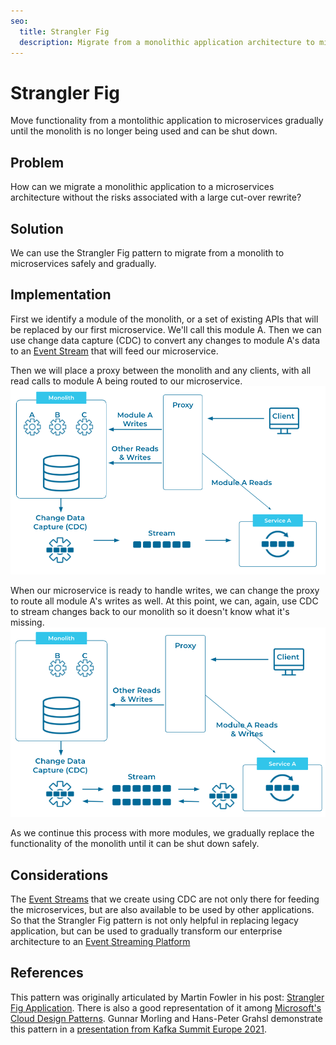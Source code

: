 ```yaml
---
seo:
  title: Strangler Fig
  description: Migrate from a monolithic application architecture to microservices in a controlled, step-by-step fashion using CDC and event streams.
---
```


# Strangler Fig
Move functionality from a montolithic application to microservices gradually until the monolith is no longer being used and can be shut down.

## Problem
How can we migrate a monolithic application to a microservices architecture without the risks associated with a large cut-over rewrite?

## Solution

We can use the Strangler Fig pattern to migrate from a monolith to microservices safely and gradually.

## Implementation

First we identify a module of the monolith, or a set of existing APIs that will be replaced by our first microservice. We'll call this module A. Then we can use change data capture (CDC) to convert any changes to module A's data to an [Event Stream](../event-stream/event-stream.md) that will feed our microservice. 

Then we will place a proxy between the monolith and any clients, with all read calls to module A being routed to our microservice. 
![strangler-fig](../img/strangler-fig-a.png)

When our microservice is ready to handle writes, we can change the proxy to route all module A's writes as well.  At this point, we can, again, use CDC to stream changes back to our monolith so it doesn't know what it's missing. 
![strangler-fig](../img/strangler-fig-b.png)

As we continue this process with more modules, we gradually replace the functionality of the monolith until it can be shut down safely. 

## Considerations

The [Event Streams](../event-stream/event-stream.md) that we create using CDC are not only there for feeding the microservices, but are also available to be used by other applications. So that the Strangler Fig pattern is not only helpful in replacing legacy application, but can be used to gradually transform our enterprise architecture to an [Event Streaming Platform]()


## References

This pattern was originally articulated by Martin Fowler in his post: [Strangler Fig Application](https://martinfowler.com/bliki/StranglerFigApplication.html).  There is also a good representation of it among [Microsoft's Cloud Design Patterns](https://docs.microsoft.com/en-us/azure/architecture/patterns/strangler-fig). Gunnar Morling and Hans-Peter Grahsl demonstrate this pattern in a [presentation from Kafka Summit Europe 2021](https://www.confluent.io/events/kafka-summit-europe-2021/advanced-change-data-streaming-patterns-in-distributed-systems/).



